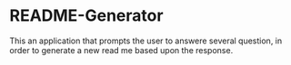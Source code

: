 # README-Generator
This an application that prompts the user to answere several question, in order to generate a new read me based upon the response.